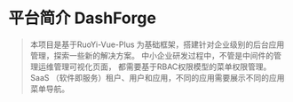 # 平台简介 DashForge

> 本项目是基于RuoYi-Vue-Plus 为基础框架，搭建针对企业级别的后台应用管理，探索一些新的解决方案。
> 中小企业研发过程中，不管是中间件的管理运维管理可视化页面， 都需要基于RBAC权限模型的菜单权限管理。
> SaaS （软件即服务）租户、用户和应用，不同的应用需要展示不同的应用菜单导航。

